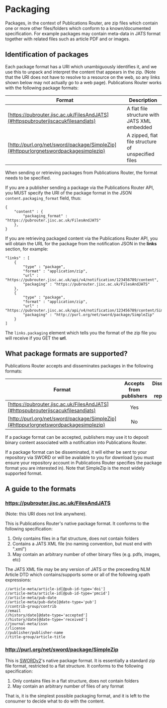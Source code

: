 # Packaging

Packages, in the context of Publications Router, are zip files which contain one or more other files/folders which conform to a known/documented specification.  For example packages may contain meta-data in JATS format together with related files such as article PDF and or images.

## Identification of packages

Each package format has a URI which unambiguously identifies it, and we use this to unpack and interpret the content that appears in the zip.  (Note that the URI does not have to resolve to a resource on the web, so any links shown below may not actually go to a web page).  Publications Router works with the following package formats:

| Format | Description |
|--------|-------------|
| [https://pubrouter.jisc.ac.uk/FilesAndJATS](#httpspubrouterjiscacukfilesandjats) | A flat file structure with JATS XML embedded |
| [http://purl.org/net/sword/package/SimpleZip](#httppurlorgnetswordpackagesimplezip) | A zipped, flat file structure of unspecified files |

When sending or retrieving packages from Publications Router, the format needs to be specified.

If you are a publisher sending a package via the Publications Router API, you MUST specify the URI of the package format in the
JSON `content.packaging_format` field, thus:

	{
		"content" : {
			"packaging_format" : "https://pubrouter.jisc.ac.uk/FilesAndJATS"
		},
	}

If you are retrieving packaged content via the Publications Router API, you will obtain the URL for the package from the notification
JSON in the **links** section, for example:

	"links" : [
		{
			"type" : "package",
			"format" : "application/zip",
			"url" : "https://pubrouter.jisc.ac.uk/api/v4/notification/123456789/content",
			"packaging" : "https://pubrouter.jisc.ac.uk/FilesAndJATS"
		},
		{
			"type" : "package",
			"format" : "application/zip",
			"url" : "https://pubrouter.jisc.ac.uk/api/v4/notification/123456789/content/SimpleZip.zip",
			"packaging" : "http://purl.org/net/sword/package/SimpleZip"
		}
	]

The `links.packaging` element which tells you the format of the zip file you will receive if you GET the **url**.

## What package formats are supported?

Publications Router accepts and disseminates packages in the following formats:

| Format | Accepts from publishers| Disseminates to repositories |
|----| :---: | :---: |
| [https://pubrouter.jisc.ac.uk/FilesAndJATS](#httpspubrouterjiscacukfilesandjats) | Yes | Yes |
| [http://purl.org/net/sword/package/SimpleZip](#httppurlorgnetswordpackagesimplezip) | No | Yes |

If a package format can be accepted, publishers may use it to deposit binary content associated with a notification into Publications Router.

If a package format can be disseminated, it will either be sent to your repository via SWORD or will be available to you for download (you must ensure your repository account in Publications Router specifies the package format you are interested in). Note that SimpleZip is the most widely supported format.


## A guide to the formats

### https://pubrouter.jisc.ac.uk/FilesAndJATS 

(Note: this URI does not link anywhere).

This is Publications Router's native package format.  It conforms to the following specification:

1. Only contains files in a flat structure, does not contain folders
2. Contains a JATS XML file (no naming convention, but must end with ".xml")
3. May contain an arbitrary number of other binary files (e.g. pdfs, images, etc)

The JATS XML file may be any version of JATS or the preceeding NLM Article DTD which contains/supports some or all of the following
xpath expressions:

	//article-meta/article-id[@pub-id-type='doi']
	//article-meta/article-id[@pub-id-type='pmcid']
	//article-meta/pub-date
	//article-meta/pub-date[@date-type='pub']
	//contrib-group/contrib
	//email
	//history/date[@date-type='accepted']
	//history/date[@date-type='received']
	//journal-meta/issn
	//license
	//publisher/publisher-name
	//title-group/article-title

### http://purl.org/net/sword/package/SimpleZip

This is [SWORDv2](http://swordapp.github.io/SWORDv2-Profile/SWORDProfile.html#iris)'s native package format.  It is essentially a standard zip file format, restricted to a flat structure. It conforms to the following specification:

1. Only contains files in a flat structure, does not contain folders
2. May contain an arbitrary number of files of any format

That is, it is the simplest possible packaging format, and it is left to the consumer to decide what to do with the content.
